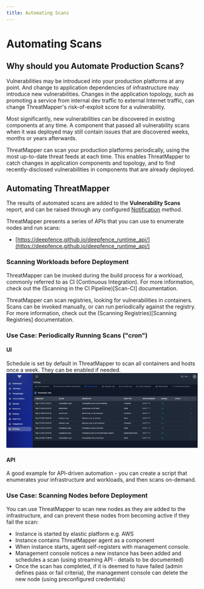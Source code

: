 ```yaml
---
title: Automating Scans
---
```


# Automating Scans

## Why should you Automate Production Scans?

Vulnerabilities may be introduced into your production platforms at any point.  And change to application dependencies of infrastructure may introduce new vulnerabilities.  Changes in the application topology, such as promoting a service from internal dev traffic to external Internet traffic, can change ThreatMapper's risk-of-exploit score for a vulnerability.

Most significantly, new vulnerabilities can be discovered in existing components at any time.  A component that passed all vulnerability scans when it was deployed may still contain issues that are discovered weeks, months or years afterwards.

ThreatMapper can scan your production platforms periodically, using the most up-to-date threat feeds at each time.  This enables ThreatMapper to catch changes in application components and topology, and to find recently-disclosed vulnerabilities in components that are already deployed.


## Automating ThreatMapper

The results of automated scans are added to the **Vulnerability Scans** report, and can be raised through any configured [Notification](/docs/integrations) method.

ThreatMapper presents a series of APIs that you can use to enumerate nodes and run scans:

* [https://deepfence.github.io/deepfence_runtime_api/](https://deepfence.github.io/deepfence_runtime_api/)


### Scanning Workloads before Deployment

ThreatMapper can be invoked during the build process for a workload, commonly referred to as CI (Continuous Integration).  For more information, check out the (Scanning in the CI Pipeline)[Scan-CI] documentation.

ThreatMapper can scan registries, looking for vulnerabilities in containers.  Scans can be invoked manually, or can run periodically against the registry.  For more information, check out the (Scanning Registries)[Scanning Registries] documentation.

### Use Case: Periodically Running Scans ("cron")

#### UI
Schedule is set by default in ThreatMapper to scan all containers and hosts once a week. They can be enabled if needed.
![Scheduled Jobs](../img/scheduled-jobs.png)

#### API
A good example for API-driven automation - you can create a script that enumerates your infrastructure and workloads, and then scans on-demand.


### Use Case: Scanning Nodes before Deployment

You can use ThreatMapper to scan new nodes as they are added to the infrastructure, and can prevent these nodes from becoming active if they fail the scan:
 * Instance is started by elastic platform e.g. AWS 
 * Instance contains ThreatMapper agent as a component
 * When instance starts, agent self-registers with management console.  
 * Management console notices a new instance has been added and schedules a scan (using streaming API - details to be documented)
 * Once the scan has completed, if it is deemed to have failed (admin defines pass or fail criteria), the management console can delete the new node (using preconfigured credentials)

